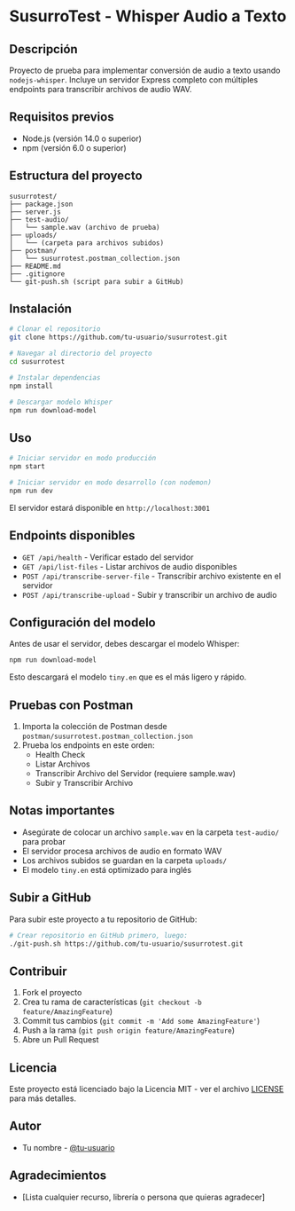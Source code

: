# SusurroTest - Whisper Audio a Texto

## Descripción

Proyecto de prueba para implementar conversión de audio a texto usando `nodejs-whisper`. Incluye un servidor Express completo con múltiples endpoints para transcribir archivos de audio WAV.

## Requisitos previos

- Node.js (versión 14.0 o superior)
- npm (versión 6.0 o superior)

## Estructura del proyecto

```
susurrotest/
├── package.json
├── server.js
├── test-audio/
│   └── sample.wav (archivo de prueba)
├── uploads/
│   └── (carpeta para archivos subidos)
├── postman/
│   └── susurrotest.postman_collection.json
├── README.md
├── .gitignore
└── git-push.sh (script para subir a GitHub)
```

## Instalación

```bash
# Clonar el repositorio
git clone https://github.com/tu-usuario/susurrotest.git

# Navegar al directorio del proyecto
cd susurrotest

# Instalar dependencias
npm install

# Descargar modelo Whisper
npm run download-model
```

## Uso

```bash
# Iniciar servidor en modo producción
npm start

# Iniciar servidor en modo desarrollo (con nodemon)
npm run dev
```

El servidor estará disponible en `http://localhost:3001`

## Endpoints disponibles

- `GET /api/health` - Verificar estado del servidor
- `GET /api/list-files` - Listar archivos de audio disponibles
- `POST /api/transcribe-server-file` - Transcribir archivo existente en el servidor
- `POST /api/transcribe-upload` - Subir y transcribir un archivo de audio

## Configuración del modelo

Antes de usar el servidor, debes descargar el modelo Whisper:

```bash
npm run download-model
```

Esto descargará el modelo `tiny.en` que es el más ligero y rápido.

## Pruebas con Postman

1. Importa la colección de Postman desde `postman/susurrotest.postman_collection.json`
2. Prueba los endpoints en este orden:
   - Health Check
   - Listar Archivos
   - Transcribir Archivo del Servidor (requiere sample.wav)
   - Subir y Transcribir Archivo

## Notas importantes

- Asegúrate de colocar un archivo `sample.wav` en la carpeta `test-audio/` para probar
- El servidor procesa archivos de audio en formato WAV
- Los archivos subidos se guardan en la carpeta `uploads/`
- El modelo `tiny.en` está optimizado para inglés

## Subir a GitHub

Para subir este proyecto a tu repositorio de GitHub:

```bash
# Crear repositorio en GitHub primero, luego:
./git-push.sh https://github.com/tu-usuario/susurrotest.git
```

## Contribuir

1. Fork el proyecto
2. Crea tu rama de características (`git checkout -b feature/AmazingFeature`)
3. Commit tus cambios (`git commit -m 'Add some AmazingFeature'`)
4. Push a la rama (`git push origin feature/AmazingFeature`)
5. Abre un Pull Request

## Licencia

Este proyecto está licenciado bajo la Licencia MIT - ver el archivo [LICENSE](LICENSE) para más detalles.

## Autor

- Tu nombre - [@tu-usuario](https://github.com/tu-usuario)

## Agradecimientos

- [Lista cualquier recurso, librería o persona que quieras agradecer]